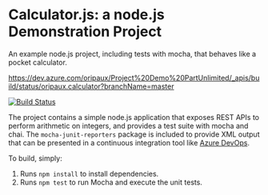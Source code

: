 Calculator.js: a node.js Demonstration Project
==============================================
An example node.js project, including tests with mocha, that behaves like
a pocket calculator.

https://dev.azure.com/oripaux/Project%20Demo%20PartUnlimited/_apis/build/status/oripaux.calculator?branchName=master

[![Build Status](https://dev.azure.com/oripaux/Project%20Demo%20PartUnlimited/_apis/build/status/oripaux.calculator?branchName=master)](https://dev.azure.com/oripaux/Project%20Demo%20PartUnlimited/_build/latest?definitionId=3&branchName=master)

The project contains a simple node.js application that exposes REST APIs
to perform arithmetic on integers, and provides a test suite with mocha
and chai.  The `mocha-junit-reporters` package is included to provide XML
output that can be presented in a continuous integration tool like
[Azure DevOps](https://azure.com/devops).

To build, simply:

1. Runs `npm install` to install dependencies.
2. Runs `npm test` to run Mocha and execute the unit tests.

